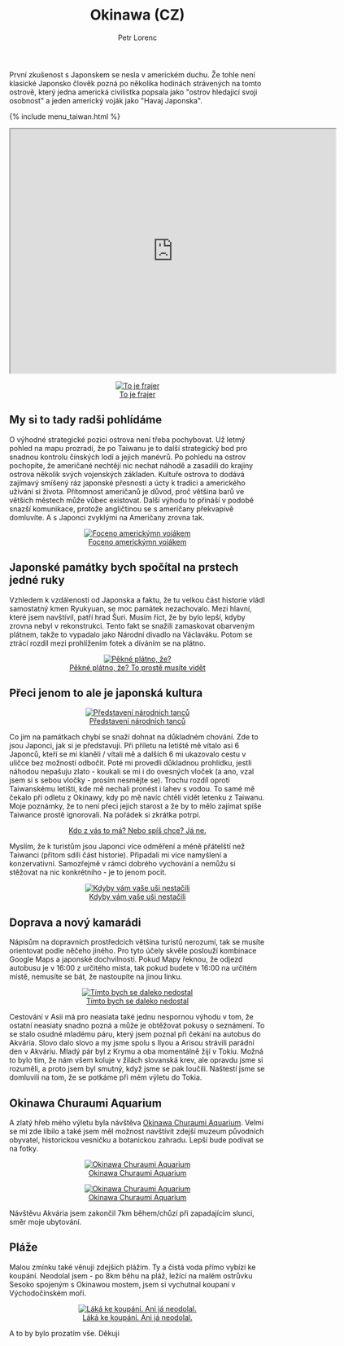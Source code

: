 ﻿---
layout: post
title: Okinawa (CZ)
description: Cestování po Okinavě, Malajsie, zkušenosti a památky aneb úplně jiné Japonsko
author: Petr Lorenc
comments: true
---

První zkušenost s Japonskem se nesla v americkém duchu. Že tohle není klasické Japonsko člověk pozná po několika hodinách strávených na tomto ostrově, který jedna americká civilistka popsala jako "ostrov hledajicí svoji osobnost" a jeden americký voják jako "Havaj Japonska". 

{% include menu_taiwan.html %}

<iframe src="https://www.google.com/maps/d/u/0/embed?mid=1YHMN9IlTPkAxadEXei6OrzC09k0_Ibgx" width="640" height="480"></iframe>

<figure align="middle">
  <a href="{{ site.baseurl }}/images/Okinawa/00.JPG" data-lightbox="To je frajer" data-title="To je frajer" data-lightbox="roadtrip">
    <img src="{{ site.baseurl }}/images/Okinawa/00.JPG" alt="To je frajer" title="To je frajer"/>
    <figcaption>To je frajer</figcaption>
  </a>
</figure>

## My si to tady radši pohlídáme

O výhodné strategické pozici ostrova není třeba pochybovat. Už letmý pohled na mapu prozradí, že po Taiwanu je to další strategický bod pro snadnou kontrolu čínských lodí a jejich manévrů. Po pohledu na ostrov pochopíte, že američané nechtějí nic nechat náhodě a zasadili do krajiny ostrova několik svých vojenských základen. Kultuře ostrova to dodává zajímavý smíšený ráz japonské přesnosti a úcty k tradici a amerického užívání si života. Přítomnost američanů je důvod, proč většina barů ve větších městech může vůbec existovat. Další výhodu to přináší v podobě snazší komunikace, protože angličtinou se s američany překvapivě domluvíte. A s Japonci zvyklými na Američany zrovna tak.

<figure align="middle">
  <a href="{{ site.baseurl }}/images/Okinawa/08.JPG" data-lightbox="Foceno americkýmn vojákem" data-title="Foceno americkýmn vojákem" data-lightbox="roadtrip">
    <img src="{{ site.baseurl }}/images/Okinawa/08.JPG" alt="Foceno americkýmn vojákem" title="Foceno americkýmn vojákem"/>
    <figcaption>Foceno americkýmn vojákem</figcaption>
  </a>
</figure>

## Japonské památky bych spočítal na prstech jedné ruky

Vzhledem k vzdálenosti od Japonska a faktu, že tu velkou část historie vládl samostatný kmen Ryukyuan, se moc památek nezachovalo. Mezi hlavní, které jsem navštívil, patří hrad Šuri. Musím říct, že by bylo lepší, kdyby zrovna nebyl v rekonstrukci. Tento fakt se snažili zamaskovat obarveným plátnem, takže to vypadalo jako Národní divadlo na Václaváku. Potom se ztrácí rozdíl mezi prohlížením fotek a díváním se na plátno. 

<figure align="middle">
  <a href="{{ site.baseurl }}/images/Okinawa/01.JPG" data-lightbox="Pěkné plátno, že?" data-title="Pěkné plátno, že?" data-lightbox="roadtrip">
    <img src="{{ site.baseurl }}/images/Okinawa/01.JPG" alt="Pěkné plátno, že?" title="Pěkné plátno, že?"/>
    <figcaption>Pěkné plátno, že? To prostě musíte vidět</figcaption>
  </a>
</figure>

## Přeci jenom to ale je japonská kultura

<figure align="middle">
  <a href="{{ site.baseurl }}/images/Okinawa/04.JPG" data-lightbox="Představení národních tanců" data-title="Představení národních tanců" data-lightbox="roadtrip">
    <img src="{{ site.baseurl }}/images/Okinawa/04.JPG" alt="Představení národních tanců" title="Představení národních tanců"/>
    <figcaption>Představení národních tanců</figcaption>
  </a>
</figure>

Co jim na památkach chybí se snaží dohnat na důkladném chování. Zde to jsou Japonci, jak si je představuji. Při příletu na letiště mě vítalo asi 6 Japonců, kteří se mi klaněli / vítali mě a dalších 6 mi ukazovalo cestu v uličce bez možnosti odbočit. Poté mi provedli důkladnou prohlídku, jestli náhodou nepašuju zlato - koukali se mi i do ovesných vloček (a ano, vzal jsem si s sebou vločky - prosím nesmějte se). Trochu rozdíl oproti Taiwanskému letišti, kde mě nechali pronést i lahev s vodou. To samé mě čekalo při odletu z Okinawy, kdy po mě navíc chtěli vidět letenku z Taiwanu. Moje poznámky, že to není přeci jejich starost a že by to mělo zajímat spíše Taiwance prostě ignorovali. Na pořádek si zkrátka potrpí.

<figure align="middle">
  <a href="{{ site.baseurl }}/images/Okinawa/02.JPG" data-lightbox="Had v lahvi" data-title="Had v lahvi" data-lightbox="roadtrip"
    <img src="{{ site.baseurl }}/images/Okinawa/02.JPG" alt="Had v lahvi" title="Had v lahvi"/>
    <figcaption>Kdo z vás to má? Nebo spíš chce? Já ne.</figcaption>
  </a>
</figure>

 Myslím, že k turistům jsou Japonci více odměření a méně přátelští než Taiwanci (přitom sdíli část historie). Připadali mi více namyšlení a konzervativní. Samozřejmě v rámci dobrého vychování a nemůžu si stěžovat na nic konkrétního - je to jenom pocit.

<figure align="middle">
  <a href="{{ site.baseurl }}/images/Okinawa/03.JPG" data-lightbox="Kdyby vám vaše uši nestačili" data-title="Kdyby vám vaše uši nestačili" data-lightbox="roadtrip">
    <img src="{{ site.baseurl }}/images/Okinawa/03.JPG" alt="Kdyby vám vaše uši nestačili" title="Kdyby vám vaše uši nestačili"/>
    <figcaption>Kdyby vám vaše uši nestačili</figcaption>
  </a>
</figure>

## Doprava a nový kamarádi

Nápisům na dopravních prostředcích většina turistů nerozumí, tak se musíte orientovat podle něčeho jiného. Pro tyto účely skvěle poslouží kombinace Google Maps a japonské dochvilnosti. Pokud Mapy řeknou, že odjezd autobusu je v 16:00 z určitého místa, tak pokud budete v 16:00 na určitém místě, nemusíte se bát, že nastoupíte na jinou linku. 

<figure align="middle">
  <a href="{{ site.baseurl }}/images/Okinawa/09.JPG" data-lightbox="Tímto bych se daleko nedostal" data-title="Tímto bych se daleko nedostal" data-lightbox="roadtrip">
    <img src="{{ site.baseurl }}/images/Okinawa/09.JPG" alt="Tímto bych se daleko nedostal" title="Tímto bych se daleko nedostal"/>
    <figcaption>Tímto bych se daleko nedostal</figcaption>
  </a>
</figure>

Cestování v Asii má pro neasiata také jednu nespornou výhodu v tom, že ostatní neasiaty snadno pozná a může je obtěžovat pokusy o seznámení. To se stalo osudné mladému páru, který jsem poznal při čekání na autobus do Akvária. Slovo dalo slovo a my jsme spolu s Ilyou a Arisou strávili parádní den v Akváriu. Mladý pár byl z Krymu a oba momentálně žijí v Tokiu. Možná to bylo tím, že nám všem koluje v žilách slovanská krev, ale opravdu jsme si rozuměli, a proto jsem byl smutný, když jsme se pak loučili. Naštestí jsme se domluvili na tom, že se potkáme při mém výletu do Tokia. 

## Okinawa Churaumi Aquarium 

A zlatý hřeb mého výletu byla návštěva <a href="https://churaumi.okinawa/en/">Okinawa Churaumi Aquarium</a>. Velmi se mi zde líbilo a také jsem měl možnost navštívit zdejší muzeum původních obyvatel, historickou vesničku a botanickou zahradu. Lepší bude podívat se na fotky.

<figure align="middle">
  <a href="{{ site.baseurl }}/images/Okinawa/05.JPG" data-lightbox="Okinawa Churaumi Aquarium" data-title="Okinawa Churaumi Aquarium" data-lightbox="roadtrip">
    <img src="{{ site.baseurl }}/images/Okinawa/05.JPG" alt="Okinawa Churaumi Aquarium" title="Okinawa Churaumi Aquarium"/>
    <figcaption>Okinawa Churaumi Aquarium</figcaption>
  </a>
</figure>

<figure align="middle">
  <a href="{{ site.baseurl }}/images/Okinawa/06.JPG" data-lightbox="Okinawa Churaumi Aquarium" data-title="Okinawa Churaumi Aquarium" data-lightbox="roadtrip">
    <img src="{{ site.baseurl }}/images/Okinawa/06.JPG" alt="Okinawa Churaumi Aquarium" title="Okinawa Churaumi Aquarium"/>
    <figcaption>Okinawa Churaumi Aquarium</figcaption>
  </a>
</figure>

 Návštěvu Akvária jsem zakončil 7km během/chůzí při zapadajícím slunci, směr moje ubytování.

## Pláže

Malou zmínku také věnuji zdejších plážím. Ty a čistá voda přímo vybízí ke koupání. Neodolal jsem - po 8km běhu na pláž, ležící na malém ostrůvku Sesoko spojeným s Okinawou mostem, jsem si vychutnal koupaní v Východočínském moři. 

<figure align="middle">
  <a href="{{ site.baseurl }}/images/Okinawa/07.JPG" data-lightbox="Láká ke koupání. Ani já neodolal." data-title="Láká ke koupání. Ani já neodolal." data-lightbox="roadtrip">
    <img src="{{ site.baseurl }}/images/Okinawa/07.JPG" alt="Láká ke koupání. Ani já neodolal." title="Láká ke koupání. Ani já neodolal."/>
    <figcaption>Láká ke koupání. Ani já neodolal.</figcaption>
  </a>
</figure>


A to by bylo prozatím vše. Děkuji

